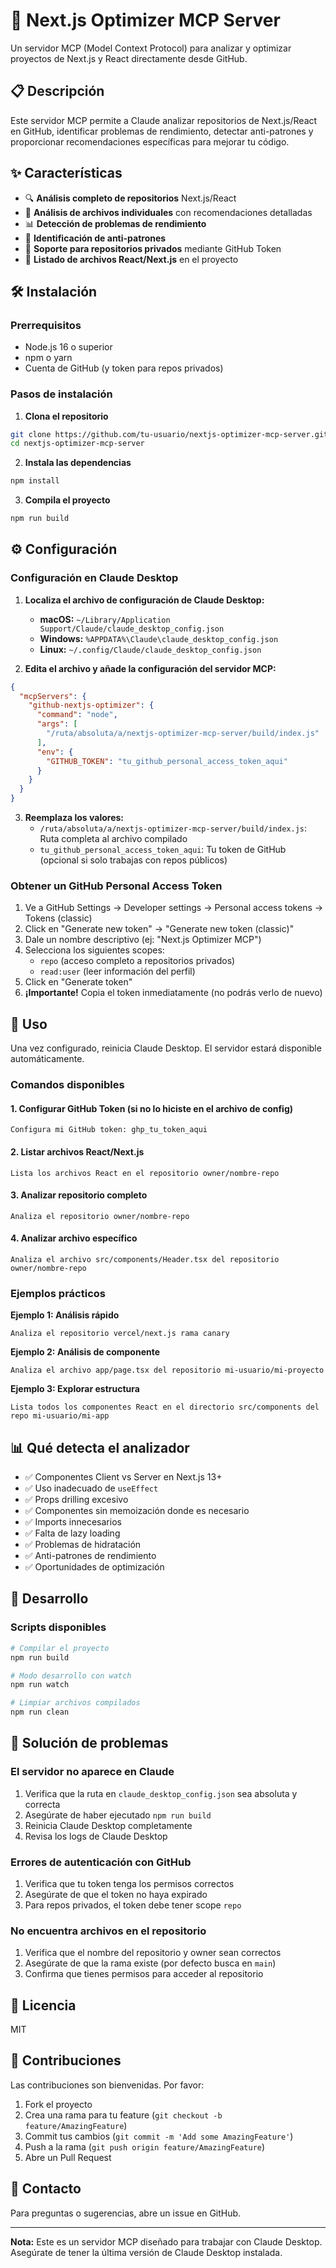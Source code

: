 # 🚀 Next.js Optimizer MCP Server

Un servidor MCP (Model Context Protocol) para analizar y optimizar proyectos de Next.js y React directamente desde GitHub.

## 📋 Descripción

Este servidor MCP permite a Claude analizar repositorios de Next.js/React en GitHub, identificar problemas de rendimiento, detectar anti-patrones y proporcionar recomendaciones específicas para mejorar tu código.

## ✨ Características

- 🔍 **Análisis completo de repositorios** Next.js/React
- 📁 **Análisis de archivos individuales** con recomendaciones detalladas
- 📊 **Detección de problemas de rendimiento**
- 🎯 **Identificación de anti-patrones**
- 🔐 **Soporte para repositorios privados** mediante GitHub Token
- 📝 **Listado de archivos React/Next.js** en el proyecto

## 🛠️ Instalación

### Prerrequisitos

- Node.js 16 o superior
- npm o yarn
- Cuenta de GitHub (y token para repos privados)

### Pasos de instalación

1. **Clona el repositorio**
```bash
git clone https://github.com/tu-usuario/nextjs-optimizer-mcp-server.git
cd nextjs-optimizer-mcp-server
```

2. **Instala las dependencias**
```bash
npm install
```

3. **Compila el proyecto**
```bash
npm run build
```

## ⚙️ Configuración

### Configuración en Claude Desktop

1. **Localiza el archivo de configuración de Claude Desktop:**

   - **macOS:** `~/Library/Application Support/Claude/claude_desktop_config.json`
   - **Windows:** `%APPDATA%\Claude\claude_desktop_config.json`
   - **Linux:** `~/.config/Claude/claude_desktop_config.json`

2. **Edita el archivo y añade la configuración del servidor MCP:**

```json
{
  "mcpServers": {
    "github-nextjs-optimizer": {
      "command": "node",
      "args": [
        "/ruta/absoluta/a/nextjs-optimizer-mcp-server/build/index.js"
      ],
      "env": {
        "GITHUB_TOKEN": "tu_github_personal_access_token_aqui"
      }
    }
  }
}
```

3. **Reemplaza los valores:**
   - `/ruta/absoluta/a/nextjs-optimizer-mcp-server/build/index.js`: Ruta completa al archivo compilado
   - `tu_github_personal_access_token_aqui`: Tu token de GitHub (opcional si solo trabajas con repos públicos)

### Obtener un GitHub Personal Access Token

1. Ve a GitHub Settings → Developer settings → Personal access tokens → Tokens (classic)
2. Click en "Generate new token" → "Generate new token (classic)"
3. Dale un nombre descriptivo (ej: "Next.js Optimizer MCP")
4. Selecciona los siguientes scopes:
   - `repo` (acceso completo a repositorios privados)
   - `read:user` (leer información del perfil)
5. Click en "Generate token"
6. **¡Importante!** Copia el token inmediatamente (no podrás verlo de nuevo)

## 🚀 Uso

Una vez configurado, reinicia Claude Desktop. El servidor estará disponible automáticamente.

### Comandos disponibles

#### 1. Configurar GitHub Token (si no lo hiciste en el archivo de config)

```
Configura mi GitHub token: ghp_tu_token_aqui
```

#### 2. Listar archivos React/Next.js

```
Lista los archivos React en el repositorio owner/nombre-repo
```

#### 3. Analizar repositorio completo

```
Analiza el repositorio owner/nombre-repo
```

#### 4. Analizar archivo específico

```
Analiza el archivo src/components/Header.tsx del repositorio owner/nombre-repo
```

### Ejemplos prácticos

**Ejemplo 1: Análisis rápido**
```
Analiza el repositorio vercel/next.js rama canary
```

**Ejemplo 2: Análisis de componente**
```
Analiza el archivo app/page.tsx del repositorio mi-usuario/mi-proyecto
```

**Ejemplo 3: Explorar estructura**
```
Lista todos los componentes React en el directorio src/components del repo mi-usuario/mi-app
```

## 📊 Qué detecta el analizador

- ✅ Componentes Client vs Server en Next.js 13+
- ✅ Uso inadecuado de `useEffect`
- ✅ Props drilling excesivo
- ✅ Componentes sin memoización donde es necesario
- ✅ Imports innecesarios
- ✅ Falta de lazy loading
- ✅ Problemas de hidratación
- ✅ Anti-patrones de rendimiento
- ✅ Oportunidades de optimización

## 🔧 Desarrollo

### Scripts disponibles

```bash
# Compilar el proyecto
npm run build

# Modo desarrollo con watch
npm run watch

# Limpiar archivos compilados
npm run clean
```

## 🐛 Solución de problemas

### El servidor no aparece en Claude

1. Verifica que la ruta en `claude_desktop_config.json` sea absoluta y correcta
2. Asegúrate de haber ejecutado `npm run build`
3. Reinicia Claude Desktop completamente
4. Revisa los logs de Claude Desktop

### Errores de autenticación con GitHub

1. Verifica que tu token tenga los permisos correctos
2. Asegúrate de que el token no haya expirado
3. Para repos privados, el token debe tener scope `repo`

### No encuentra archivos en el repositorio

1. Verifica que el nombre del repositorio y owner sean correctos
2. Asegúrate de que la rama existe (por defecto busca en `main`)
3. Confirma que tienes permisos para acceder al repositorio

## 📝 Licencia

MIT

## 🤝 Contribuciones

Las contribuciones son bienvenidas. Por favor:

1. Fork el proyecto
2. Crea una rama para tu feature (`git checkout -b feature/AmazingFeature`)
3. Commit tus cambios (`git commit -m 'Add some AmazingFeature'`)
4. Push a la rama (`git push origin feature/AmazingFeature`)
5. Abre un Pull Request

## 📧 Contacto

Para preguntas o sugerencias, abre un issue en GitHub.

---

**Nota:** Este es un servidor MCP diseñado para trabajar con Claude Desktop. Asegúrate de tener la última versión de Claude Desktop instalada.

